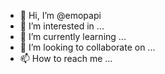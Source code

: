 - 👋 Hi, I’m @emopapi
- 👀 I’m interested in ...
- 🌱 I’m currently learning ...
- 💞️ I’m looking to collaborate on ...
- 📫 How to reach me ...

<!---
emopapi/emopapi is a ✨ special ✨ repository because its `README.md` (this file) appears on your GitHub profile.
You can click the Preview link to take a look at your changes.
--->
